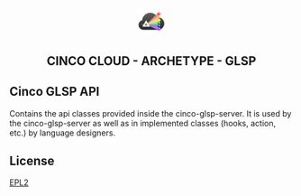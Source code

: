 <div align='center'>

<br />

<img src="../../../docs/vuepress/src/.vuepress/public/assets/cinco_cloud_logo.png" width="10%" alt="Cinco Cloud Logo" />

<h2>CINCO CLOUD - ARCHETYPE - GLSP</h2>

</div>

## Cinco GLSP API

Contains the api classes provided inside the cinco-glsp-server.
It is used by the cinco-glsp-server as well as in implemented classes (hooks, action, etc.) by language designers.

## License

[EPL2](https://www.eclipse.org/legal/epl-2.0/)
